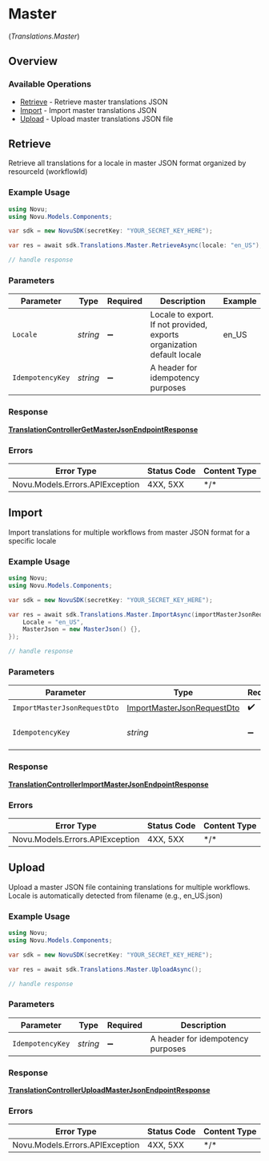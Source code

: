 # Master
(*Translations.Master*)

## Overview

### Available Operations

* [Retrieve](#retrieve) - Retrieve master translations JSON
* [Import](#import) - Import master translations JSON
* [Upload](#upload) - Upload master translations JSON file

## Retrieve

Retrieve all translations for a locale in master JSON format organized by resourceId (workflowId)

### Example Usage

<!-- UsageSnippet language="csharp" operationID="TranslationController_getMasterJsonEndpoint" method="get" path="/v2/translations/master-json" -->
```csharp
using Novu;
using Novu.Models.Components;

var sdk = new NovuSDK(secretKey: "YOUR_SECRET_KEY_HERE");

var res = await sdk.Translations.Master.RetrieveAsync(locale: "en_US");

// handle response
```

### Parameters

| Parameter                                                              | Type                                                                   | Required                                                               | Description                                                            | Example                                                                |
| ---------------------------------------------------------------------- | ---------------------------------------------------------------------- | ---------------------------------------------------------------------- | ---------------------------------------------------------------------- | ---------------------------------------------------------------------- |
| `Locale`                                                               | *string*                                                               | :heavy_minus_sign:                                                     | Locale to export. If not provided, exports organization default locale | en_US                                                                  |
| `IdempotencyKey`                                                       | *string*                                                               | :heavy_minus_sign:                                                     | A header for idempotency purposes                                      |                                                                        |

### Response

**[TranslationControllerGetMasterJsonEndpointResponse](../../Models/Requests/TranslationControllerGetMasterJsonEndpointResponse.md)**

### Errors

| Error Type                      | Status Code                     | Content Type                    |
| ------------------------------- | ------------------------------- | ------------------------------- |
| Novu.Models.Errors.APIException | 4XX, 5XX                        | \*/\*                           |

## Import

Import translations for multiple workflows from master JSON format for a specific locale

### Example Usage

<!-- UsageSnippet language="csharp" operationID="TranslationController_importMasterJsonEndpoint" method="post" path="/v2/translations/master-json" -->
```csharp
using Novu;
using Novu.Models.Components;

var sdk = new NovuSDK(secretKey: "YOUR_SECRET_KEY_HERE");

var res = await sdk.Translations.Master.ImportAsync(importMasterJsonRequestDto: new ImportMasterJsonRequestDto() {
    Locale = "en_US",
    MasterJson = new MasterJson() {},
});

// handle response
```

### Parameters

| Parameter                                                                           | Type                                                                                | Required                                                                            | Description                                                                         |
| ----------------------------------------------------------------------------------- | ----------------------------------------------------------------------------------- | ----------------------------------------------------------------------------------- | ----------------------------------------------------------------------------------- |
| `ImportMasterJsonRequestDto`                                                        | [ImportMasterJsonRequestDto](../../Models/Components/ImportMasterJsonRequestDto.md) | :heavy_check_mark:                                                                  | N/A                                                                                 |
| `IdempotencyKey`                                                                    | *string*                                                                            | :heavy_minus_sign:                                                                  | A header for idempotency purposes                                                   |

### Response

**[TranslationControllerImportMasterJsonEndpointResponse](../../Models/Requests/TranslationControllerImportMasterJsonEndpointResponse.md)**

### Errors

| Error Type                      | Status Code                     | Content Type                    |
| ------------------------------- | ------------------------------- | ------------------------------- |
| Novu.Models.Errors.APIException | 4XX, 5XX                        | \*/\*                           |

## Upload

Upload a master JSON file containing translations for multiple workflows. Locale is automatically detected from filename (e.g., en_US.json)

### Example Usage

<!-- UsageSnippet language="csharp" operationID="TranslationController_uploadMasterJsonEndpoint" method="post" path="/v2/translations/master-json/upload" -->
```csharp
using Novu;
using Novu.Models.Components;

var sdk = new NovuSDK(secretKey: "YOUR_SECRET_KEY_HERE");

var res = await sdk.Translations.Master.UploadAsync();

// handle response
```

### Parameters

| Parameter                         | Type                              | Required                          | Description                       |
| --------------------------------- | --------------------------------- | --------------------------------- | --------------------------------- |
| `IdempotencyKey`                  | *string*                          | :heavy_minus_sign:                | A header for idempotency purposes |

### Response

**[TranslationControllerUploadMasterJsonEndpointResponse](../../Models/Requests/TranslationControllerUploadMasterJsonEndpointResponse.md)**

### Errors

| Error Type                      | Status Code                     | Content Type                    |
| ------------------------------- | ------------------------------- | ------------------------------- |
| Novu.Models.Errors.APIException | 4XX, 5XX                        | \*/\*                           |